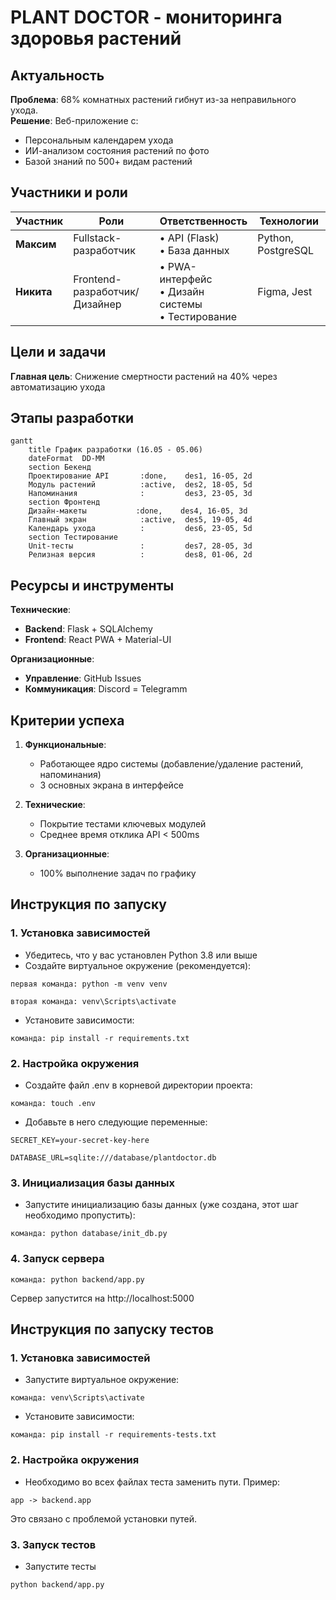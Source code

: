 # **PLANT DOCTOR - мониторинга здоровья растений**





## **Актуальность**
**Проблема**: 68% комнатных растений гибнут из-за неправильного ухода.  
**Решение**: Веб-приложение с:  
- Персональным календарем ухода  
- ИИ-анализом состояния растений по фото  
- Базой знаний по 500+ видам растений  





## **Участники и роли**

| Участник | Роли | Ответственность | Технологии |
|----------|------|------------------|------------|
| **Максим** | Fullstack-разработчик | • API (Flask) <br> • База данных <br> | Python, PostgreSQL |
| **Никита** | Frontend-разработчик/Дизайнер | • PWA-интерфейс <br> • Дизайн системы <br> • Тестирование | Figma, Jest |





## **Цели и задачи**
**Главная цель**: Снижение смертности растений на 40% через автоматизацию ухода  





## **Этапы разработки**

```mermaid
gantt
    title График разработки (16.05 - 05.06)
    dateFormat  DD-MM
    section Бекенд
    Проектирование API       :done,    des1, 16-05, 2d
    Модуль растений          :active,  des2, 18-05, 5d
    Напоминания              :         des3, 23-05, 3d
    section Фронтенд
    Дизайн-макеты           :done,    des4, 16-05, 3d
    Главный экран            :active,  des5, 19-05, 4d
    Календарь ухода          :         des6, 23-05, 5d
    section Тестирование
    Unit-тесты               :         des7, 28-05, 3d
    Релизная версия          :         des8, 01-06, 2d
```





## **Ресурсы и инструменты**

**Технические**:  
- **Backend**: Flask + SQLAlchemy 
- **Frontend**: React PWA + Material-UI  

**Организационные**:  
- **Управление**: GitHub Issues
- **Коммуникация**: Discord = Telegramm





## **Критерии успеха**
1. **Функциональные**:  
   - Работающее ядро системы (добавление/удаление растений, напоминания)  
   - 3 основных экрана в интерфейсе  

2. **Технические**:  
   - Покрытие тестами ключевых модулей  
   - Среднее время отклика API < 500ms  

3. **Организационные**:  
   - 100% выполнение задач по графику  





## **Инструкция по запуску**

### **1. Установка зависимостей**

* Убедитесь, что у вас установлен Python 3.8 или выше
* Создайте виртуальное окружение (рекомендуется):

`первая команда: python -m venv venv`

`вторая команда: venv\Scripts\activate`


* Установите зависимости:

`команда: pip install -r requirements.txt`

### **2. Настройка окружения**

* Создайте файл .env в корневой директории проекта:

`команда: touch .env`

* Добавьте в него следующие переменные:

`SECRET_KEY=your-secret-key-here`

`DATABASE_URL=sqlite:///database/plantdoctor.db`

### **3. Инициализация базы данных**

* Запустите инициализацию базы данных (уже создана, этот шаг необходимо пропустить):

`команда: python database/init_db.py`

### **4. Запуск сервера**

`команда: python backend/app.py`

Сервер запустится на http://localhost:5000





## **Инструкция по запуску тестов**

### **1. Установка зависимостей**

* Запустите виртуальное окружение:

`команда: venv\Scripts\activate`

* Установите зависимости:

`команда: pip install -r requirements-tests.txt`

### **2. Настройка окружения**

* Необходимо во всех файлах теста заменить пути. Пример:

`app -> backend.app`

Это связано с проблемой установки путей.

### **3. Запуск тестов**

* Запустите тесты

`python backend/app.py`
